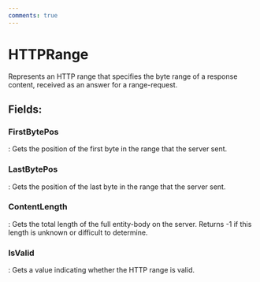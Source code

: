 ```yaml
---
comments: true
---
```

# HTTPRange

Represents an HTTP range that specifies the byte range of a response content, received as an answer for a range-request. 

## **Fields**:
### **FirstBytePos**
: Gets the position of the first byte in the range that the server sent. 
### **LastBytePos**
: Gets the position of the last byte in the range that the server sent. 
### **ContentLength**
: Gets the total length of the full entity-body on the server. Returns -1 if this length is unknown or difficult to determine. 
### **IsValid**
: Gets a value indicating whether the HTTP range is valid. 